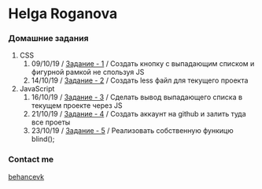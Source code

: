 # Helga Roganova
### Домашние задания
1. CSS
    1. 09/10/19 / [Задание - 1](https://fo-ox.github.io/1/) / Создать кнопку с выпадающим списком и фигурной рамкой не спользуя JS
    2. 14/10/19 / [Задание - 2](https://fo-ox.github.io/2/styles.less) / Создать less файл для текущего проекта
2. JavaScript
    1. 16/10/19 / [Задание - 3](https://codepen.io/fo_ox/pen/BaajMNP) / Сделать вывод выпадающего списка в текущем проекте через JS
    2. 21/10/19 / [Задание - 4](https://fo-ox.github.io) / Создать аккаунт на github и залить туда все проеты
    3. 23/10/19 / [Задание - 5](#) / Реализовать собственную функицю blind();















### Contact me
[behance](https://www.behance.net/roganova0l482c)[vk](https://vk.com/public_hlg)
